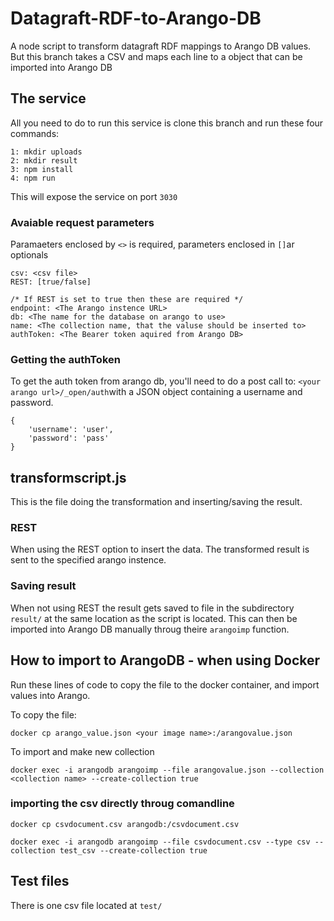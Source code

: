 # Datagraft-RDF-to-Arango-DB
A node script to transform datagraft RDF mappings to Arango DB values. But this branch takes a CSV and maps each line to a object that can be imported into Arango DB

## The service
All you need to do to run this service is clone this branch and run these four commands:

```
1: mkdir uploads
2: mkdir result
3: npm install
4: npm run 
```

This will expose the service on port `3030`

### Avaiable request parameters
Paramaeters enclosed by `<>` is required, parameters enclosed in `[]`ar optionals

```
csv: <csv file>
REST: [true/false]

/* If REST is set to true then these are required */
endpoint: <The Arango instence URL>
db: <The name for the database on arango to use>
name: <The collection name, that the valuse should be inserted to>
authToken: <The Bearer token aquired from Arango DB>
```

### Getting the authToken
To get the auth token from arango db, you'll need to do a post call to: `<your arango url>/_open/auth`with a JSON object containing a username and password.
```
{
    'username': 'user',
    'password': 'pass'
}
```

## transformscript.js
This is the file doing the transformation and inserting/saving the result.

### REST
When using the REST option to insert the data. The transformed result is sent to the specified arango instence.

### Saving result
When not using REST the result gets saved to file in the
subdirectory `result/` at the same location as the script is located. This can then be imported into Arango DB manually throug theire `arangoimp` function.

## How to import to ArangoDB - when using Docker
Run these lines of code to copy the file to the docker container, and import values into Arango.

To copy the file:

```docker cp arango_value.json <your image name>:/arangovalue.json```

To import and make new collection

```docker exec -i arangodb arangoimp --file arangovalue.json --collection <collection name> --create-collection true```

### importing the csv directly throug comandline
```docker cp csvdocument.csv arangodb:/csvdocument.csv```

```docker exec -i arangodb arangoimp --file csvdocument.csv --type csv --collection test_csv --create-collection true```

## Test files
There is one csv file located at `test/`